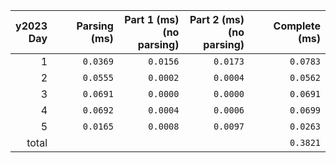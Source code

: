 |y2023<br>Day|Parsing (ms)|Part 1 (ms)<br>(no parsing)|Part 2 (ms)<br>(no parsing)| Complete (ms)|
|-:|-:|-:|-:|-:|
|1|`0.0369`|`0.0156`|`0.0173`|`0.0783`|
|2|`0.0555`|`0.0002`|`0.0004`|`0.0562`|
|3|`0.0691`|`0.0000`|`0.0000`|`0.0691`|
|4|`0.0692`|`0.0004`|`0.0006`|`0.0699`|
|5|`0.0165`|`0.0008`|`0.0097`|`0.0263`|
|total|  |  |  |`0.3821`|

